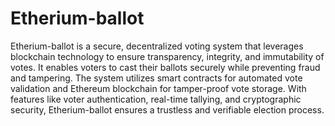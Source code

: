 # Etherium-ballot
Etherium-ballot is a secure, decentralized voting system that leverages blockchain technology to ensure transparency, integrity, and immutability of votes. It enables voters to cast their ballots securely while preventing fraud and tampering. The system utilizes smart contracts for automated vote validation and Ethereum blockchain for tamper-proof vote storage. With features like voter authentication, real-time tallying, and cryptographic security, Etherium-ballot ensures a trustless and verifiable election process.
